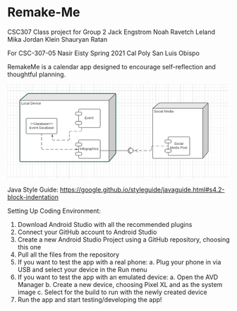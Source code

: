 # Remake-Me
CSC307 Class project for Group 2
Jack Engstrom
Noah Ravetch
Leland Mika
Jordan Klein
Shauryan Ratan

For CSC-307-05
Nasir Eisty
Spring 2021
Cal Poly San Luis Obispo

RemakeMe is a calendar app designed to encourage self-reflection and thoughtful planning.

![alt text](https://github.com/Shauryan735/Remake-Me/blob/master/Component%20Diagram.PNG "System Architecture")

Java Style Guide:
https://google.github.io/styleguide/javaguide.html#s4.2-block-indentation

Setting Up Coding Environment:
1. Download Android Studio with all the recommended plugins
2. Connect your GitHub account to Android Studio
3. Create a new Android Studio Project using a GitHub repository, choosing this one
4. Pull all the files from the repository
5. If you want to test the app with a real phone:
  a. Plug your phone in via USB and select your device in the Run menu
6. If you want to test the app with an emulated device:
  a. Open the AVD Manager
  b. Create a new device, choosing Pixel XL and as the system image
  c. Select for the build to run with the newly created device
7. Run the app and start testing/developing the app!
